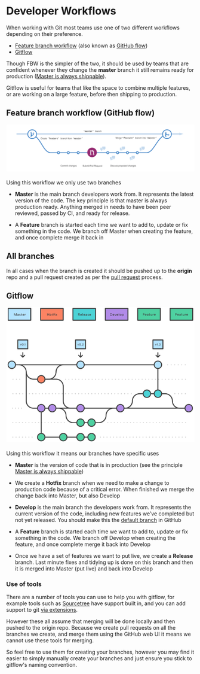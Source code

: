 # Developer Workflows

When working with Git most teams use one of two different workflows depending on their preference.

- [Feature branch workflow](https://www.atlassian.com/git/tutorials/comparing-workflows/feature-branch-workflow) (also known as [GitHub flow](https://guides.github.com/introduction/flow/))
- [Gitflow](https://www.atlassian.com/git/tutorials/comparing-workflows/gitflow-workflow)

Though FBW is the simpler of the two, it should be used by teams that are confident whenever they change the **master** branch it still remains ready for production ([Master is always shippable](https://github.com/DEFRA/software-development-standards/blob/master/principles/coding_principles.md#master-is-always-shippable)).

Gitflow is useful for teams that like the space to combine multiple features, or are working on a large feature, before then shipping to production.

## Feature branch workflow (GitHub flow)

<img src="githubflow.png" alt="GitHub flow" style="width: 600px;"/>
<sub><https://guides.github.com/activities/hello-world/branching.png></sub>

Using this workflow we only use two branches

- **Master** is the main branch developers work from. It represents the latest version of the code. The key principle is that master is always production ready. Anything merged in needs to have been peer reviewed, passed by CI, and ready for release.

- A **Feature** branch is started each time we want to add to, update or fix something in the code. We branch off Master when creating the feature, and once complete merge it back in

## All branches

In all cases when the branch is created it should be pushed up to the **origin** repo and a pull request created as per the [pull request](/process/pull-request) process.

## Gitflow

<img src="gitflow.png" alt="Git flow" style="width: 600px;"/>
<sub><https://www.atlassian.com/git/images/tutorials/collaborating/comparing-workflows/gitflow-workflow/05.svg></sub>

Using this workflow it means our branches have specific uses

- **Master** is the version of code that is in production (see the principle [Master is always shippable](https://github.com/DEFRA/software-development-standards/blob/master/principles/coding_principles.md#master-is-always-shippable))

- We create a **Hotfix** branch when we need to make a change to production code because of a critical error. When finished we merge the change back into Master, but also Develop

- **Develop** is the main branch the developers work from. It represents the current version of the code, including new features we’ve completed but not yet released. You should make this the [default branch](https://help.github.com/en/articles/setting-the-default-branch) in GitHub

- A **Feature** branch is started each time we want to add to, update or fix something in the code. We branch off Develop when creating the feature, and once complete merge it back into Develop

- Once we have a set of features we want to put live, we create a **Release** branch. Last minute fixes and tidying up is done on this branch and then it is merged into Master (put live) and back into Develop

### Use of tools

There are a number of tools you can use to help you with gitflow, for example tools such as [Sourcetree](https://www.sourcetreeapp.com/) have support built in, and you can add support to git [via extensions](https://github.com/nvie/gitflow).

However these all assume that merging will be done locally and then pushed to the origin repo. Because we create pull requests on all the branches we create, and merge them using the GitHub web UI it means we cannot use these tools for merging.

So feel free to use them for creating your branches, however you may find it easier to simply manually create your branches and just ensure you stick to gitflow's naming convention.
